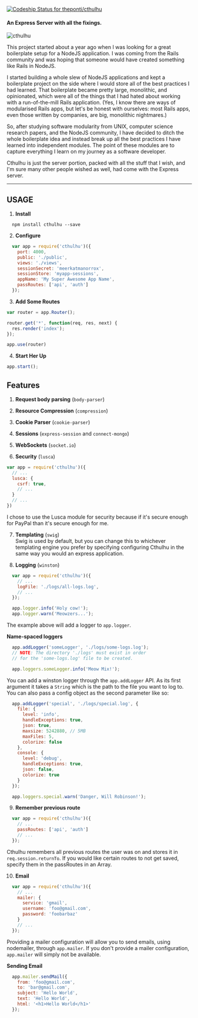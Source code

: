 [ ![Codeship Status for theponti/cthulhu](https://codeship.com/projects/424f9660-35f3-0132-cf9e-26e565296c73/status?branch=master)](https://codeship.com/projects/41262)

#### An Express Server with all the fixings.

![cthulhu](http://img3.wikia.nocookie.net/__cb20120509185304/powerlisting/images/9/90/Great-cthulhu.jpg)

This project started about a year ago when I was looking for a great boilerplate setup for a NodeJS application. I was coming from the Rails community and was hoping that someone would have created something like Rails in NodeJS.

I started building a whole slew of NodeJS applications and kept a boilerplate project on the side where I would store all of the best practices I had learned. That boilerplate became pretty large, monolithic, and opinionated, which were all of the things that I had hated about working with a run-of-the-mill Rails application. (Yes, I know there are ways of modularised Rails apps, but let's be honest with ourselves: most Rails apps, even those written by companies, are big, monolithic nightmares.)

So, after studying software modularity from UNIX, computer science research papers, and the NodeJS community, I have decided to ditch the whole boilerplate idea and instead break up all the best practices I have learned into independent modules. The point of these modules are to capture everything I learn on my journey as a software developer.

Cthulhu is just the server portion, packed with all the stuff that I wish, and I'm sure many other people wished as well, had come with the Express server.

---

## USAGE

1. **Install**

  ```
    npm install cthulhu --save
  ```

2. **Configure**

  ```js
    var app = require('cthulhu')({
      port: 4000,
      public: './public',
      views: './views',
      sessionSecret: 'meerkatmanorrox',
      sessionStore: 'myapp-sessions',
      appName: 'My Super Awesome App Name',
      passRoutes: ['api', 'auth']
    });
  ```

3. **Add Some Routes**

  ```js
  var router = app.Router();

  router.get('*', function(req, res, next) {
    res.render('index');
  });

  app.use(router)
  ```

4. **Start Her Up**

  ```js
  app.start();
  ```

## Features

1. **Request body parsing** (`body-parser`)

2. **Resource Compression** (`compression`)

3. **Cookie Parser** (`cookie-parser`)

4. **Sessions** (`express-session` and `connect-mongo`)

5. **WebSockets** (`socket.io`)

6. **Security** (`lusca`)  
  ```js
  var app = require('cthulhu')({
    // ...
    lusca: {
      csrf: true,
      // ...
    }
    // ...
  })
  ```
  I chose to use the Lusca module for security because if it's secure enough for PayPal than it's secure enough for me.

7. **Templating** (`swig`)  
  Swig is used by default, but you can change this to whichever templating engine you prefer by specifying configuring Cthulhu in the same way you would an express application.

8. **Logging** (`winston`)
  ```js
    var app = require('cthulhu')({
      // ...
      logFile: './logs/all-logs.log',
      // ...
    });

    app.logger.info('Holy cow!');
    app.logger.warn('Meowzers...');
  ```

  The example above will add a logger to `app.logger`.

  **Name-spaced loggers**

  ```js
    app.addLogger('someLogger', './logs/some-logs.log');
    // NOTE: The directory './logs' must exist in order
    // for the 'some-logs.log' file to be created.

    app.loggers.someLogger.info('Meow Mix!');
  ```
  You can add a winston logger through the `app.addLogger` API. As its first argument it takes a `String` which is the path to the file you want to log to. You can also pass a config object as the second parameter like so:
  ```js
    app.addLogger('special', './logs/special.log', {
      file: {
        level: 'info',
        handleExceptions: true,
        json: true,
        maxsize: 5242880, // 5MB
        maxFiles: 5,
        colorize: false
      },
      console: {
        level: 'debug',
        handleExceptions: true,
        json: false,
        colorize: true
      }
    });

    app.loggers.special.warn('Danger, Will Robinson!');
  ```

9. **Remember previous route**  
  ```js
    var app = require('cthulhu')({
      // ...
      passRoutes: ['api', 'auth']
      // ...
    });
  ```
  Cthulhu remembers all previous routes the user was on and stores it in `req.session.returnTo`. If you would like certain routes to not get saved, specify them in the passRoutes in an Array.

10. **Email**
  ```js
    var app = require('cthulhu')({
      // ...
      mailer: {
        service: 'gmail',
        username: 'foo@gmail.com',
        password: 'foobarbaz'
      }
      // ...
    });
  ```

  Providing a mailer configuration will allow you to send emails, using nodemailer, through `app.mailer`. If you don't provide a mailer configuration, `app.mailer` will simply not be available.

  **Sending Email**
  ```js
    app.mailer.sendMail({
      from: 'foo@gmail.com',
      to: 'bar@gmail.com',
      subject: 'Hello World',
      text: 'Hello World',
      html: '<h1>Hello World</h1>'
    });
  ```
